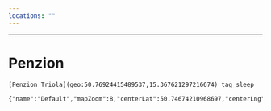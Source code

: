 ```yaml
---
locations: ""
---
```


---
# Penzion
	[Penzion Triola](geo:50.76924415489537,15.367621297216674) tag_sleep

```mapview
{"name":"Default","mapZoom":8,"centerLat":50.74674210968697,"centerLng":15.365877190148948,"query":"","chosenMapSource":0,"showLinks":false,"linkColor":"red"}
```

